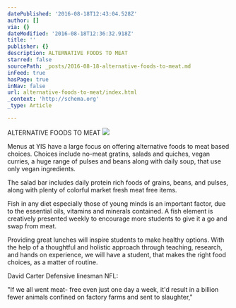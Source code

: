 ```yaml
---
datePublished: '2016-08-18T12:43:04.528Z'
author: []
via: {}
dateModified: '2016-08-18T12:36:32.918Z'
title: ''
publisher: {}
description: ALTERNATIVE FOODS TO MEAT
starred: false
sourcePath: _posts/2016-08-18-alternative-foods-to-meat.md
inFeed: true
hasPage: true
inNav: false
url: alternative-foods-to-meat/index.html
_context: 'http://schema.org'
_type: Article

---
```

ALTERNATIVE FOODS TO MEAT
![](https://the-grid-user-content.s3-us-west-2.amazonaws.com/f50fc784-2aad-4f78-89e9-358568c43000.jpg)

Menus at YIS have a large focus on offering alternative foods to meat based choices. Choices include no-meat gratins, salads and quiches, vegan curries, a huge range of pulses and beans along with daily soup, that use only vegan ingredients.

The salad bar includes daily protein rich foods of grains, beans, and pulses, along with plenty of colorful market fresh meat free items.

Fish in any diet especially those of young minds is an important factor, due to the essential oils, vitamins and minerals contained. A fish element is creatively presented weekly to encourage more students to give it a go and swap from meat.

Providing great lunches will inspire students to make healthy options. With the help of a thoughtful and holistic approach through teaching, research, and hands on experience, we will have a student, that makes the right food choices, as a matter of routine.

David Carter Defensive linesman NFL:

"If we all went meat- free even just one day a week, it'd result in a billion fewer animals confined on factory farms and sent to slaughter,"